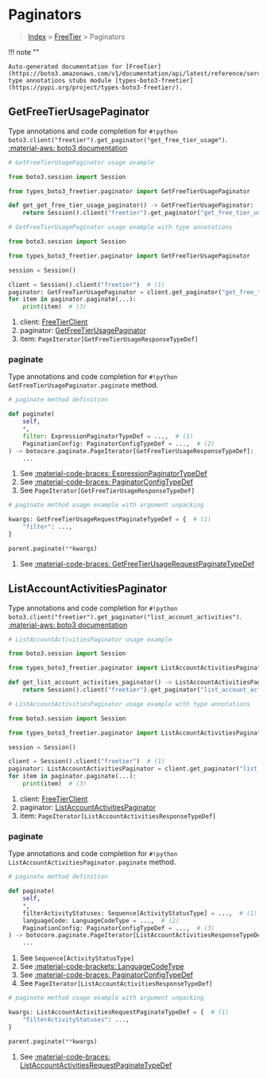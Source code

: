 # Paginators

> [Index](../README.md) > [FreeTier](./README.md) > Paginators

!!! note ""

    Auto-generated documentation for [FreeTier](https://boto3.amazonaws.com/v1/documentation/api/latest/reference/services/freetier.html#freetier)
    type annotations stubs module [types-boto3-freetier](https://pypi.org/project/types-boto3-freetier/).

## GetFreeTierUsagePaginator

Type annotations and code completion for `#!python boto3.client("freetier").get_paginator("get_free_tier_usage")`.
[:material-aws: boto3 documentation](https://boto3.amazonaws.com/v1/documentation/api/latest/reference/services/freetier/paginator/GetFreeTierUsage.html#FreeTier.Paginator.GetFreeTierUsage)

```python
# GetFreeTierUsagePaginator usage example

from boto3.session import Session

from types_boto3_freetier.paginator import GetFreeTierUsagePaginator

def get_get_free_tier_usage_paginator() -> GetFreeTierUsagePaginator:
    return Session().client("freetier").get_paginator("get_free_tier_usage")
```

```python
# GetFreeTierUsagePaginator usage example with type annotations

from boto3.session import Session

from types_boto3_freetier.paginator import GetFreeTierUsagePaginator

session = Session()

client = Session().client("freetier")  # (1)
paginator: GetFreeTierUsagePaginator = client.get_paginator("get_free_tier_usage")  # (2)
for item in paginator.paginate(...):
    print(item)  # (3)
```

1. client: [FreeTierClient](./client.md)
2. paginator: [GetFreeTierUsagePaginator](./paginators.md#getfreetierusagepaginator)
3. item: `PageIterator[GetFreeTierUsageResponseTypeDef]`


### paginate

Type annotations and code completion for `#!python GetFreeTierUsagePaginator.paginate` method.

```python
# paginate method definition

def paginate(
    self,
    *,
    filter: ExpressionPaginatorTypeDef = ...,  # (1)
    PaginationConfig: PaginatorConfigTypeDef = ...,  # (2)
) -> botocore.paginate.PageIterator[GetFreeTierUsageResponseTypeDef]:  # (3)
    ...
```

1. See [:material-code-braces: ExpressionPaginatorTypeDef](./type_defs.md#expressionpaginatortypedef)
2. See [:material-code-braces: PaginatorConfigTypeDef](./type_defs.md#paginatorconfigtypedef)
3. See `PageIterator[GetFreeTierUsageResponseTypeDef]`


```python
# paginate method usage example with argument unpacking

kwargs: GetFreeTierUsageRequestPaginateTypeDef = {  # (1)
    "filter": ...,
}

parent.paginate(**kwargs)
```

1. See [:material-code-braces: GetFreeTierUsageRequestPaginateTypeDef](./type_defs.md#getfreetierusagerequestpaginatetypedef)
## ListAccountActivitiesPaginator

Type annotations and code completion for `#!python boto3.client("freetier").get_paginator("list_account_activities")`.
[:material-aws: boto3 documentation](https://boto3.amazonaws.com/v1/documentation/api/latest/reference/services/freetier/paginator/ListAccountActivities.html#FreeTier.Paginator.ListAccountActivities)

```python
# ListAccountActivitiesPaginator usage example

from boto3.session import Session

from types_boto3_freetier.paginator import ListAccountActivitiesPaginator

def get_list_account_activities_paginator() -> ListAccountActivitiesPaginator:
    return Session().client("freetier").get_paginator("list_account_activities")
```

```python
# ListAccountActivitiesPaginator usage example with type annotations

from boto3.session import Session

from types_boto3_freetier.paginator import ListAccountActivitiesPaginator

session = Session()

client = Session().client("freetier")  # (1)
paginator: ListAccountActivitiesPaginator = client.get_paginator("list_account_activities")  # (2)
for item in paginator.paginate(...):
    print(item)  # (3)
```

1. client: [FreeTierClient](./client.md)
2. paginator: [ListAccountActivitiesPaginator](./paginators.md#listaccountactivitiespaginator)
3. item: `PageIterator[ListAccountActivitiesResponseTypeDef]`


### paginate

Type annotations and code completion for `#!python ListAccountActivitiesPaginator.paginate` method.

```python
# paginate method definition

def paginate(
    self,
    *,
    filterActivityStatuses: Sequence[ActivityStatusType] = ...,  # (1)
    languageCode: LanguageCodeType = ...,  # (2)
    PaginationConfig: PaginatorConfigTypeDef = ...,  # (3)
) -> botocore.paginate.PageIterator[ListAccountActivitiesResponseTypeDef]:  # (4)
    ...
```

1. See `Sequence[ActivityStatusType]`
2. See [:material-code-brackets: LanguageCodeType](./literals.md#languagecodetype)
3. See [:material-code-braces: PaginatorConfigTypeDef](./type_defs.md#paginatorconfigtypedef)
4. See `PageIterator[ListAccountActivitiesResponseTypeDef]`


```python
# paginate method usage example with argument unpacking

kwargs: ListAccountActivitiesRequestPaginateTypeDef = {  # (1)
    "filterActivityStatuses": ...,
}

parent.paginate(**kwargs)
```

1. See [:material-code-braces: ListAccountActivitiesRequestPaginateTypeDef](./type_defs.md#listaccountactivitiesrequestpaginatetypedef)
